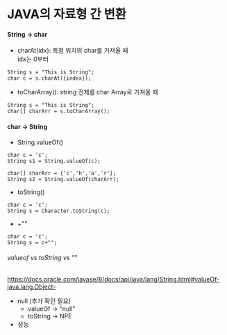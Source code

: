 # JAVA의 자료형 간 변환

#### String -> char
- charAt(idx): 특정 위치의 char를 가져올 때  
idx는 0부터
```
String s = "This is String";
char c = s.charAt({index});
```
- toCharArray(): string 전체를 char Array로 가져올 때
```
String s = "This is String";
char[] charArr = s.toCharArray();
```

#### char -> String
- String.valueOf()
```
char c = 'c';
String s1 = String.valueOf(c);

char[] charArr = {'c','h','a','r'};
String s2 = String.valueOf(charArr);
```
- toString()
```
char c = 'c';
String s = Character.toString(c);
```
- +""
```
char c = 'c';
String s = c+"";
```

###### valueof vs toString vs ""
https://docs.oracle.com/javase/8/docs/api/java/lang/String.html#valueOf-java.lang.Object-

- null (추가 확인 필요)
  - valueOf -> "null"
  - toString -> NPE
- 성능
